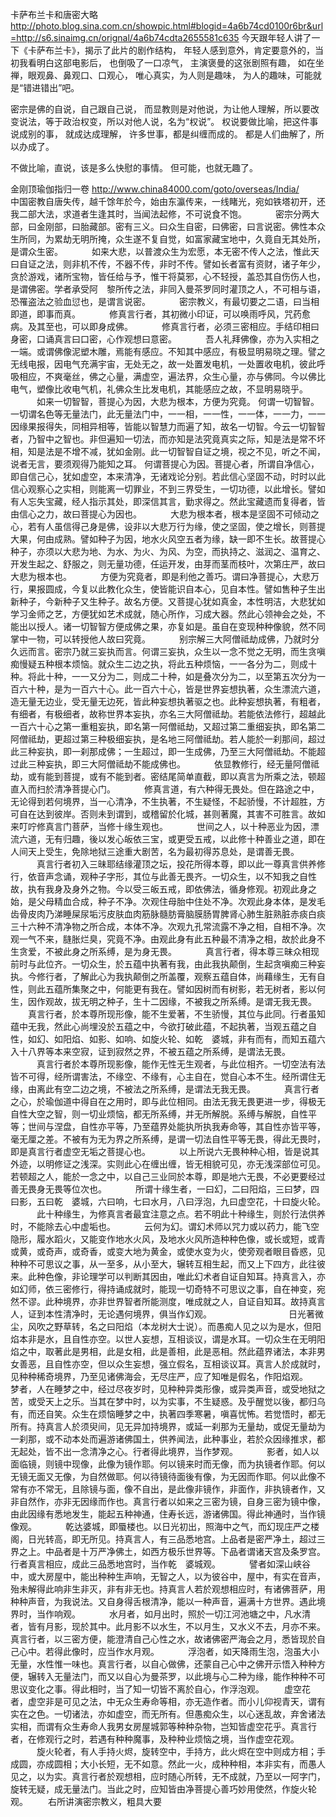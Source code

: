 卡萨布兰卡和唐密大略
http://photo.blog.sina.com.cn/showpic.html#blogid=4a6b74cd0100r6br&url=http://s6.sinaimg.cn/orignal/4a6b74cdta2655581c635
今天跟年轻人讲了一下《卡萨布兰卡》，揭示了此片的剧作结构，
年轻人感到意外，肯定要意外的，当初我看明白这部电影后，
也倒吸了一口凉气，
主演褒曼的这张剧照有趣，
如在坐禅，眼观鼻、鼻观口、口观心，
唯心真实，为人则是趣味，
为人的趣味，可能就是“错进错出”吧。
 
密宗是佛的自说，自己跟自己说，
而显教则是对他说，为让他人理解，所以要改变说法，等于政治权变，所以对他人说，名为“权说”。
权说要做比喻，把这件事说成别的事，
就成达成理解，
许多世事，都是纠缠而成的。
都是人们曲解了，所以办成了。
 
 不做比喻，直说，该是多么快慰的事情。
但可能，也就无趣了。
 
 
金刚顶瑜伽指归一卷
http://www.china84000.com/goto/overseas/India/
　　　中国密教自唐失传，越千馀年於今，始由东瀛传来，一线睹光，宛如铁塔初开，还我二部大法，求道者生逢其时，当闻法起修，不可说食不饱。
　　　密宗分两大部，曰金刚部，曰胎藏部。密有三义。曰众生自密，曰佛密，曰言说密。佛性本众生所同，为累劫无明所掩，众生遂不复自觉，如富家藏宝地中，久竟自无其处所，是谓众生密。
　　　如来大悲，以普渡众生为宏愿，本无密不传人之法，惟此天曰自证之法，则非机不传，不器不传，非时不传。譬如长者富有资财，诸子年少，贪於游戏，诸所宝物，皆任给与予，惟干将莫邪，心不轻授，盖恐其自伤伤人也，是谓佛密。学者承受阿　黎所传之法，非同入曼茶罗同时灌顶之人，不可相与语，恐罹盗法之验血愆也，是谓言说密。
　　　密宗教义，有最切要之二语，曰当相即道，即事而真。
　　　修真言行者，其初微小印证，可以唤雨呼风，咒药愈病。及其至也，可以即身成佛。 　　　修真言行者，必须三密相应。手结印相曰身密，口诵真言曰口密，心作观想曰意密。
　　　吾人礼拜佛像，亦为入实相之一端。或谓佛像泥塑木雕，焉能有感应。不知其中感应，有极显明易晓之理。譬之无线电报，因电气充满宇宙，无处无之，故一处置发电机，一处置收电机，彼此呼吸相应，不爽毫丝，佛之心量，满虚空，遍法界，众生心量，亦与佛同。今以佛比电气，塑像比收电气机，礼佛众生比发电机，其能感应之故，不显明易晓乎。
　　　如来一切智智，菩提心为因，大悲为根本，方便为究竟。
      何谓一切智智。一切谓名色等无量法门，此无量法门中，一一相，一一性，一一体，一一力，一一因缘果报得失，同相异相等，皆能以智慧力而遍了知，故名一切智。今云一切智智者，乃智中之智也。非但遍知一切法，而亦知是法究竟真实之际，知是法是常不坏相，知是法是不增不减，犹如金刚。此一切智智自证之境，视之不见，听之不闻，说者无言，要须观得乃能知之耳。
      何谓菩提心为因。菩提心者，所谓自净信心，即自信己心，犹如虚空，本来清净，无诸戏论分别。若此信心坚固不动，时时以此信心观察心之实相，则能离一切罪业，不到三界受生，一切功德，以此增长。譬如有人忘失宝藏，经人指示其处，即深信其言，勤求得之。然此宝藏遗而复得者，皆由信心之力，故曰菩提心为因也。
　　　大悲为根本者，根本是坚固不可倾动之心，若有人虽信得己身是佛，设非以大悲万行为缘，使之坚固，使之增长，则菩提大果，何由成熟。譬如种子为因，地水火风空五者为缘，缺一即不生长。故菩提心种子，亦须以大悲为地、为水、为火、为风、为空，而执持之、滋润之、温育之、开发生起之、舒服之，则无量功德，任运开发，由芽而茎而枝叶，次第庄严，故曰大悲为根本也。
　　　方便为究竟者，即是利他之善巧。谓曰净菩提心，大悲万行，果报圆成，今复以此教化众生，使皆能识自本心，见自本性。譬如售种子生出新种子，今新种子又生种子。故名方便。又菩提心犹如真金，本性明洁，大悲犹如学习金师之艺，方便犹如艺术成就，随心所作，习成大器。然此心领神会之处，不能出以授人。诸一切智智方便成佛之果，亦复如是。虽自在变现种种像貌，然不同掌中一物，可以转授他人故曰究竟。
　　　别宗解三大阿僧祗劫成佛，乃就时分久远而言。密宗乃就三妄执而言。何谓三妄执，众生以一念不觉之无明，而生贪嗔痴慢疑五种根本烦恼。就众生二边之执，将此五种烦恼，一一各分为二，则成十种。将此十种，一一又分为二，则成二十种，如是叠次分为二，以至第五次分为一百六十种，是为一百六十心。此一百六十心，皆是世界妄想执著，众生漂流六道，造无量无边业，受无量无边死，皆此种妄想执著驱之也。此种妄想执著，有粗者，有细者，有极细者，故称世界本妄执，亦名三大阿僧祗劫。若能依法修行，超越此一百六十心之第一重粗妄执，即名第一阿僧祗劫，又超过第二重细妄执，即名第二阿僧祗劫，更超过第三种极细妄执，是名地三阿僧祗劫。若人能於一刹那间，超过此三种妄执，即一刹那成佛；一生超过，即一生成佛，乃至三大阿僧祗劫。不能超过此三种妄执，即三大阿僧祗劫不能成佛也。
　　　依显教修行，经无量阿僧祗劫，或有能到菩提，或有不能到者。密结尾简单直截，即以真言为所乘之法，顿超直入而扫於清净菩提心门。
　　　修真言道，有六种得无畏处。但在路途之中，无论得到若何境界，当一心清净，不生执著，不生疑怪，不起骄慢，不计超胜，方可自在达到彼岸。否则未到谓到，或稽留於化城，甚则著魔，其害不可胜言。故如来叮咛修真言门菩萨，当修十缘生观也。
　　　世间之人，以十种恶业为因，漂流六道，无有归趣，後以发心皈依三宝，或更受五戒，以此修十种善业之道，即在人间天上受生，免除地狱三途重大剧苦，名为最初得苏息处，是谓善无畏。
　　　真言行者初入三昧耶结缘灌顶之坛，投花所得本尊，即以此一尊真言供养修行，依音声念诵，观种子字形，其位与此善无畏齐。一切众生，以不知我之自性故，执有我身及身外之物。今以受三皈五戒，即依佛法，循身修观。初观此身之始，是父母精血合成，种子不净。次观住母胎中住处不净。次观此身本体，是发毛齿骨皮肉乃涕睡屎尿垢污皮肤血肉筋脉髓肪膏脑膜肠胃脾肾心肺生脏熟脏赤痰白痰三十六种不清净物之所合成，本体不净。次观九孔常流露不净之相，自相不净。次观一气不来，膖胀烂臭，究竟不净。由观此身有此五种最不清净之相，故於此身不生贪爱，不被此身之所系缚，是为身无畏。
　　　真言行者，得本尊三昧众相现前时与此位齐。一切众生，於五蕴中执著有我，由此我执颠倒，生起贪嗔痴三种妄执。今修行者，了解此心为我执颠倒之所盖覆，观察五蕴自体，尚藉缘生，无有自性，则此五蕴所集聚之中，何能更有我在。譬如因树而有树影，若无树者，影以何生，因作观故，拔无明之种子，生十二因缘，不被我之所系缚。是谓无我无畏。
　　真言行者，於本尊所现形像，能不生爱著，不生骄慢，其位与此同。行者虽知蕴中无我，然此心尚埋没於五蕴之中，今欲打破此蕴，不起执著，当观五蕴之自性，如幻、如阳焰、如影、如响、如旋火轮、如乾　婆城，非有而有，而知五蕴六入十八界等本来空寂，证到寂然之界，不被五蕴之所系缚，是谓法无畏。
　　　真言行者於本尊所现影像，能作无性无生观者，与此位相齐。一切空法有法皆不可得，经所谓害法，不缘空、不缘有，心主自在，觉自心本不生。经所谓住无缘，由离此有空二边之境，不被法之所系缚，是谓法无我无畏。
　　　真言行者之心，於瑜伽道中得自在之用时，即与此位相同。由法无我无畏更进一步，得极无自性大空之智，则一切业烦恼，都无所系缚，并无所解脱。系缚与解脱，自性平等；世间与涅盘，自性亦平等，乃至蕴界处能执所执我寿命等，其自性亦皆平等，毫无厘之差。不被有为无为界之所系缚，是谓一切法自性平等无畏，得此无畏时，即是真言行者虚空无垢之菩提心也。  　　　以上所说六无畏种种心相，皆是说其外迹，以明修证之浅深。实则此心在缠出缠，皆无相貌可见，亦无浅深部位可见。若顿超之人，能於一念之中，以自己三业同於本尊，即是地六无畏，不必更要经过善无畏身无畏等位次也。
　　　所谓十缘生者，一曰幻，二曰阳焰，三曰梦，四曰影，五曰乾　婆城，六曰响，七曰水月，八曰浮泡，九曰虚空花，十曰旋火轮。
　　　此十种缘生，为修真言者最宜注意之点。若不明此十种缘生，则於行法供养时，不能除去心中虚垢也。
　　　云何为幻。谓幻术师以咒力或以药力，能飞空隐形，履水蹈火，又能变作地水火风，及地水火风所造种种色像，或长或短，或青或黄，或奇声，或奇香，或变大地为黄金，或使水变为火，使旁观者眼目昏惑，见种种不可思议之事，从一至多，从小至大，辗转互相生起，而又上下四方，此往彼来。此种色像，非论理学可以判断其因由，唯此幻术者自证自知耳。持真言入，亦如幻师，依三密修行，得持诵成就时，能现一切奇特不可思议之事，自在神变，宛然不谬。此种境界，亦非世界智者所能测度，唯成就之人，自证自知耳。故持真言人，证到本性清净时，无论遇何境界，俱当作幻观。　　　　　　
　　　日光著微尘，风吹之野草转，名之曰阳焰（本龙树大士说）。而愚痴人见之以为是水，但阳焰本非是水，且自性亦空。以世人妄想，互相谈议，谓是水耳。一切众生在无明阳焰之中，取著此是男相，此是女相，此是善相，此是恶相。然此蕴界诸法，本非男女善恶，且自性亦空，但以众生妄想，强立假名，互相谈议耳。真言人於成就时，见种种稀奇境界，乃至见诸佛海会，无尽庄严，应了知唯是假名，作阳焰观。　　　　　　　　　　　　　　　　　　　　　　
　　　梦者，人在睡梦之中，经过尽夜岁时，见种种异类形像，或异类声音，或受地狱之苦，或受天上之乐。当其在梦中时，以为实事，不生疑惑。及乎醒觉以後，都归乌有，而还自笑。众生在烦恼睡梦之中，执著四季寒暑，嗔喜忧怖。若觉悟时，都无所有。持真言人於须臾间，见无异加持境界，或延一刹那为无量劫，或促无量劫为一刹那，或不动本处而遍游诸佛国土，供养闻法，此种事业，若於众因缘推求，都无起处，皆不出一念清净之心。行者得此境界，当作梦观。
　　　影者，如人以面临镜，则镜中现像，此像为镜作耶。何以镜来时而无像，而为执镜者作耶。何以无镜无面又无像，为自然做耶。何以待镜待面後有像，为无因而作耶。何以此像不常有亦不常无，且除镜与面，像不自出，是此像非镜作，非面作，非执镜者作，又非自然作，亦非无因缘而作也。真言行者以如来之三密为镜，自身三密为镜中像，由此因缘有悉地发生，能起五种神通，住寿长远，游诸佛国。得此神通时，当作镜像观。
　　　乾达婆城，即蜃楼也。以日光初出，照海中之气，而幻现庄严之楼阁，日光转高，即无所见。持真言人，有三品悉地宫。上品者是密严净土，超过三界之上。中品者是十万严净佛土，如西方极乐世界等。下品者谓诸天宫及条罗宫。行者真言相应，成此三品悉地宫时，当作乾　婆城观。
　　　譬者如深山峡谷中，或大房屋中，能出种种生声响，无智之人，以为彼谷中，屋中，有实在音声，殆未解得此响非生非灭，非有非无也。持真言人若於观想相应时，有诸佛菩萨，用种种声音，为我说法。又自身得舌根清净，能以一种声音，遍满十方世界。遇此境界时，当作响观。
　　　水月者，如月出时，照於一切江河池塘之中，凡水清者，皆有月影，现於其中。此月影不以水生，不以月生，又水义不去，月亦不来。真言行者，以三密方便，能澄清自己心性之水，故诸佛密严海会之月，悉皆现於自己心中。若得此像时，应当作水月观。
　　　浮泡者，如天降雨生泡，泡虽大小无量，水性惟一味也。真言行者，以自心做佛，还蒙自己心中之佛开示悟入种种方便，辗转入无量法门，而又以自心为曼茶罗，以此境与心二种为缘，能作种种不可思议变化之事。得此相时，当了知一切皆不离於自心，作浮泡观。
　　虚空花者，虚空非是可见之法，中无众生寿命等相，亦无造作者。而小儿仰视青天，谓有实在之色。一切诸法，亦如虚空，而无所有。但愚痴众生，以心迷乱故，弃舍诸法实相，而谓有众生寿命人我男女房屋城郭等种种杂物，岂知皆虚空花乎。真言行者，在修观行之时，若遇有种种魔事，及种种业烦恼之境，当作虚空花观。
　　　旋火轮者，有人手持火烬，旋转空中，手持方，此火烬在空中则成方相；手成圆，亦成圆相；大小长短，无不如意。然此一火，成种种相，本非实有，而愚人见之，以为实。真言行者於观想相，应时随心所转，无不成就，乃至以一阿字门，旋转无疑，成无量法门。当此之时，应知皆由净菩提心善巧妙用使然，作旋火轮观。
　　右所讲演密宗教义，粗具大要
